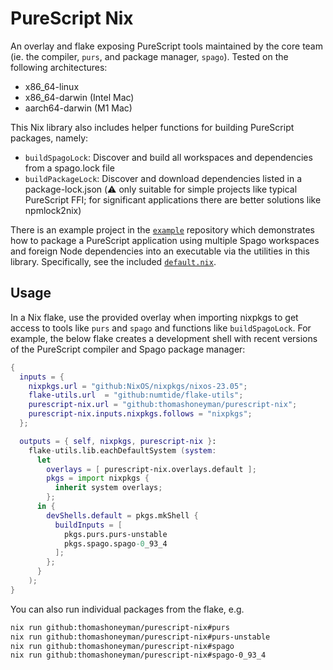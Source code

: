 # PureScript Nix

An overlay and flake exposing PureScript tools maintained by the core team (ie. the compiler, `purs`, and package manager, `spago`). Tested on the following architectures:

- x86_64-linux
- x86_64-darwin (Intel Mac)
- aarch64-darwin (M1 Mac)

This Nix library also includes helper functions for building PureScript packages, namely:

- `buildSpagoLock`: Discover and build all workspaces and dependencies from a spago.lock file
- `buildPackageLock`: Discover and download dependencies listed in a package-lock.json (:warning: only suitable for simple projects like typical PureScript FFI; for significant applications there are better solutions like npmlock2nix)

There is an example project in the [`example`](./example) repository which demonstrates how to package a PureScript application using multiple Spago workspaces and foreign Node dependencies into an executable via the utilities in this library. Specifically, see the included [`default.nix`](./example/default.nix).

## Usage

In a Nix flake, use the provided overlay when importing nixpkgs to get access to tools like `purs` and `spago` and functions like `buildSpagoLock`. For example, the below flake creates a development shell with recent versions of the PureScript compiler and Spago package manager:

```nix
{
  inputs = {
    nixpkgs.url = "github:NixOS/nixpkgs/nixos-23.05";
    flake-utils.url  = "github:numtide/flake-utils";
    purescript-nix.url = "github:thomashoneyman/purescript-nix";
    purescript-nix.inputs.nixpkgs.follows = "nixpkgs";
  };

  outputs = { self, nixpkgs, purescript-nix }:
    flake-utils.lib.eachDefaultSystem (system:
      let
        overlays = [ purescript-nix.overlays.default ];
        pkgs = import nixpkgs {
          inherit system overlays;
        };
      in {
        devShells.default = pkgs.mkShell {
          buildInputs = [
            pkgs.purs.purs-unstable
            pkgs.spago.spago-0_93_4
          ];
        };
      }
    );
}
```

You can also run individual packages from the flake, e.g.

```sh
nix run github:thomashoneyman/purescript-nix#purs
nix run github:thomashoneyman/purescript-nix#purs-unstable
nix run github:thomashoneyman/purescript-nix#spago
nix run github:thomashoneyman/purescript-nix#spago-0_93_4
```
